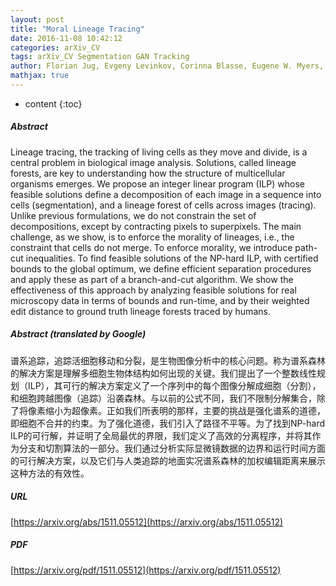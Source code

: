 ```yaml
---
layout: post
title: "Moral Lineage Tracing"
date: 2016-11-08 10:42:12
categories: arXiv_CV
tags: arXiv_CV Segmentation GAN Tracking
author: Florian Jug, Evgeny Levinkov, Corinna Blasse, Eugene W. Myers, Bjoern Andres
mathjax: true
---
```


* content
{:toc}

##### Abstract
Lineage tracing, the tracking of living cells as they move and divide, is a central problem in biological image analysis. Solutions, called lineage forests, are key to understanding how the structure of multicellular organisms emerges. We propose an integer linear program (ILP) whose feasible solutions define a decomposition of each image in a sequence into cells (segmentation), and a lineage forest of cells across images (tracing). Unlike previous formulations, we do not constrain the set of decompositions, except by contracting pixels to superpixels. The main challenge, as we show, is to enforce the morality of lineages, i.e., the constraint that cells do not merge. To enforce morality, we introduce path-cut inequalities. To find feasible solutions of the NP-hard ILP, with certified bounds to the global optimum, we define efficient separation procedures and apply these as part of a branch-and-cut algorithm. We show the effectiveness of this approach by analyzing feasible solutions for real microscopy data in terms of bounds and run-time, and by their weighted edit distance to ground truth lineage forests traced by humans.

##### Abstract (translated by Google)
谱系追踪，追踪活细胞移动和分裂，是生物图像分析中的核心问题。称为谱系森林的解决方案是理解多细胞生物体结构如何出现的关键。我们提出了一个整数线性规划（ILP），其可行的解决方案定义了一个序列中的每个图像分解成细胞（分割），和细胞跨越图像（追踪）沿袭森林。与以前的公式不同，我们不限制分解集合，除了将像素缩小为超像素。正如我们所表明的那样，主要的挑战是强化谱系的道德，即细胞不合并的约束。为了强化道德，我们引入了路径不平等。为了找到NP-hard ILP的可行解，并证明了全局最优的界限，我们定义了高效的分离程序，并将其作为分支和切割算法的一部分。我们通过分析实际显微镜数据的边界和运行时间方面的可行解决方案，以及它们与人类追踪的地面实况谱系森林的加权编辑距离来展示这种方法的有效性。

##### URL
[https://arxiv.org/abs/1511.05512](https://arxiv.org/abs/1511.05512)

##### PDF
[https://arxiv.org/pdf/1511.05512](https://arxiv.org/pdf/1511.05512)

